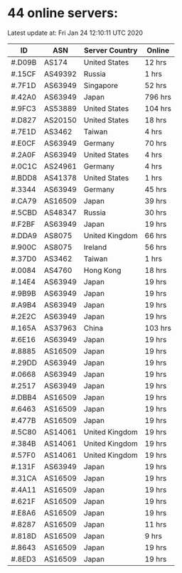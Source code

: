 # 44 online servers:

Latest update at: Fri Jan 24 12:10:11 UTC 2020

| ID | ASN | Server Country | Online |
| -- | --- | -------------- | ------ |
| #.D09B | AS174 | United States | 12 hrs |
| #.15CF | AS49392 | Russia | 1 hrs |
| #.7F1D | AS63949 | Singapore | 52 hrs |
| #.42A0 | AS63949 | Japan | 796 hrs |
| #.9FC3 | AS53889 | United States | 104 hrs |
| #.D827 | AS20150 | United States | 18 hrs |
| #.7E1D | AS3462 | Taiwan | 4 hrs |
| #.E0CF | AS63949 | Germany | 70 hrs |
| #.2A0F | AS63949 | United States | 4 hrs |
| #.0C1C | AS24961 | Germany | 4 hrs |
| #.BDD8 | AS41378 | United States | 1 hrs |
| #.3344 | AS63949 | Germany | 45 hrs |
| #.CA79 | AS16509 | Japan | 39 hrs |
| #.5CBD | AS48347 | Russia | 30 hrs |
| #.F2BF | AS63949 | Japan | 19 hrs |
| #.DDA9 | AS8075 | United Kingdom | 66 hrs |
| #.900C | AS8075 | Ireland | 56 hrs |
| #.37D0 | AS3462 | Taiwan | 1 hrs |
| #.0084 | AS4760 | Hong Kong | 18 hrs |
| #.14E4 | AS63949 | Japan | 19 hrs |
| #.9B9B | AS63949 | Japan | 19 hrs |
| #.A9B4 | AS63949 | Japan | 19 hrs |
| #.2E2C | AS63949 | Japan | 19 hrs |
| #.165A | AS37963 | China | 103 hrs |
| #.6E16 | AS63949 | Japan | 19 hrs |
| #.8885 | AS16509 | Japan | 19 hrs |
| #.29DD | AS63949 | Japan | 19 hrs |
| #.0668 | AS63949 | Japan | 19 hrs |
| #.2517 | AS63949 | Japan | 19 hrs |
| #.DBB4 | AS16509 | Japan | 19 hrs |
| #.6463 | AS16509 | Japan | 19 hrs |
| #.477B | AS16509 | Japan | 19 hrs |
| #.5C80 | AS14061 | United Kingdom | 19 hrs |
| #.384B | AS14061 | United Kingdom | 19 hrs |
| #.57F0 | AS14061 | United Kingdom | 19 hrs |
| #.131F | AS63949 | Japan | 19 hrs |
| #.31CA | AS16509 | Japan | 19 hrs |
| #.4A11 | AS16509 | Japan | 19 hrs |
| #.621F | AS16509 | Japan | 19 hrs |
| #.E8A6 | AS16509 | Japan | 19 hrs |
| #.8287 | AS16509 | Japan | 11 hrs |
| #.818D | AS16509 | Japan | 9 hrs |
| #.8643 | AS16509 | Japan | 19 hrs |
| #.8ED3 | AS16509 | Japan | 19 hrs |

